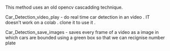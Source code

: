 This method uses an old opencv cascadding technique. 

Car_Detection_video_play - do real time car detection in an video . IT doesn't work on a colab . 
clone it to use it .

Car_Detection_save_images - saves every frame of a video as a image in which cars are bounded using a green box so that
we can recignise number plate